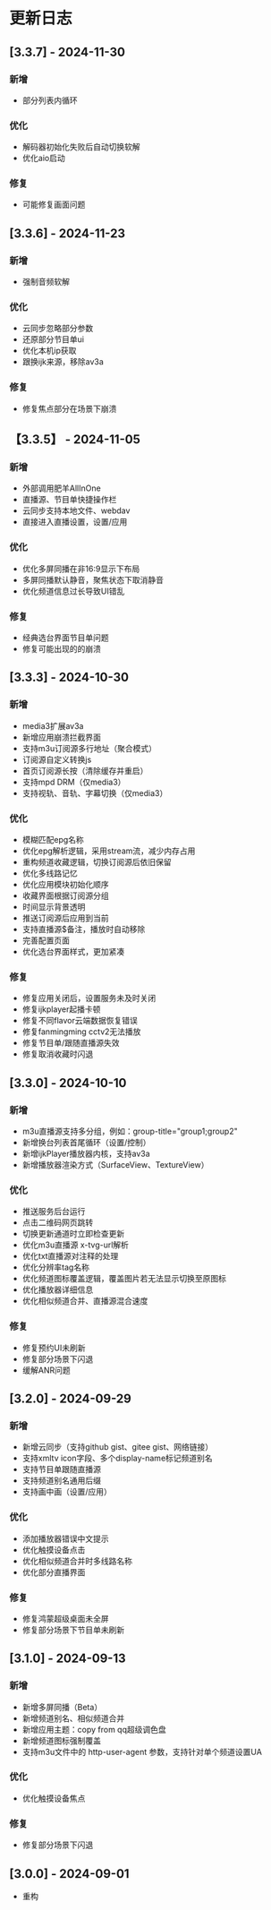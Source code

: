 # 更新日志

## [3.3.7] - 2024-11-30

### 新增

- 部分列表内循环

### 优化

- 解码器初始化失败后自动切换软解
- 优化aio启动

### 修复

- 可能修复画面问题

## [3.3.6] - 2024-11-23

### 新增

- 强制音频软解

### 优化

- 云同步忽略部分参数
- 还原部分节目单ui
- 优化本机ip获取
- 跟换ijk来源，移除av3a

### 修复

- 修复焦点部分在场景下崩溃

## 【3.3.5】 - 2024-11-05

### 新增

- 外部调用肥羊AllInOne
- 直播源、节目单快捷操作栏
- 云同步支持本地文件、webdav
- 直接进入直播设置，设置/应用

### 优化

- 优化多屏同播在非16:9显示下布局
- 多屏同播默认静音，聚焦状态下取消静音
- 优化频道信息过长导致UI错乱

### 修复

- 经典选台界面节目单问题
- 修复可能出现的的崩溃

## [3.3.3] - 2024-10-30

### 新增

- media3扩展av3a
- 新增应用崩溃拦截界面
- 支持m3u订阅源多行地址（聚合模式）
- 订阅源自定义转换js
- 首页订阅源长按（清除缓存并重启）
- 支持mpd DRM（仅media3）
- 支持视轨、音轨、字幕切换（仅media3）

### 优化

- 模糊匹配epg名称
- 优化epg解析逻辑，采用stream流，减少内存占用
- 重构频道收藏逻辑，切换订阅源后依旧保留
- 优化多线路记忆
- 优化应用模块初始化顺序
- 收藏界面根据订阅源分组
- 时间显示背景透明
- 推送订阅源后应用到当前
- 支持直播源$备注，播放时自动移除
- 完善配置页面
- 优化选台界面样式，更加紧凑

### 修复

- 修复应用关闭后，设置服务未及时关闭
- 修复ijkplayer起播卡顿
- 修复不同flavor云端数据恢复错误
- 修复fanmingming cctv2无法播放
- 修复节目单/跟随直播源失效
- 修复取消收藏时闪退

## [3.3.0] - 2024-10-10

### 新增

- m3u直播源支持多分组，例如：group-title="group1;group2"
- 新增换台列表首尾循环（设置/控制）
- 新增ijkPlayer播放器内核，支持av3a
- 新增播放器渲染方式（SurfaceView、TextureView）

### 优化

- 推送服务后台运行
- 点击二维码网页跳转
- 切换更新通道时立即检查更新
- 优化m3u直播源 x-tvg-url解析
- 优化txt直播源对注释的处理
- 优化分辨率tag名称
- 优化频道图标覆盖逻辑，覆盖图片若无法显示切换至原图标
- 优化播放器详细信息
- 优化相似频道合并、直播源混合速度

### 修复

- 修复预约UI未刷新
- 修复部分场景下闪退
- 缓解ANR问题

## [3.2.0] - 2024-09-29

### 新增

- 新增云同步（支持github gist、gitee gist、网络链接）
- 支持xmltv icon字段、多个display-name标记频道别名
- 支持节目单跟随直播源
- 支持频道别名通用后缀
- 支持画中画（设置/应用）

### 优化

- 添加播放器错误中文提示
- 优化触摸设备点击
- 优化相似频道合并时多线路名称
- 优化部分直播界面

### 修复

- 修复鸿蒙超级桌面未全屏
- 修复部分场景下节目单未刷新

## [3.1.0] - 2024-09-13

### 新增

- 新增多屏同播（Beta）
- 新增频道别名、相似频道合并
- 新增应用主题：copy from qq超级调色盘
- 新增频道图标强制覆盖
- 支持m3u文件中的 http-user-agent 参数，支持针对单个频道设置UA

### 优化

- 优化触摸设备焦点

### 修复

- 修复部分场景下闪退

## [3.0.0] - 2024-09-01

- 重构
